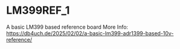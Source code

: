 # LM399REF_1
A basic LM399 based reference board
More Info: https://db4uch.de/2025/02/02/a-basic-lm399-adr1399-based-10v-reference/
